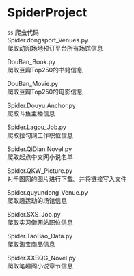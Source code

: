 # SpiderProject
`ss`
爬虫代码</br>
Spider.dongsport_Venues.py</br>
爬取动网场地预订平台所有场馆信息</br>

DouBan_Book.py</br>
爬取豆瓣Top250的书籍信息</br>

DouBan_Movie.py</br>
爬取豆瓣Top250的电影信息</br>

Spider.Douyu.Anchor.py</br>
爬取斗鱼主播信息

Spider.Lagou_Job.py</br>
爬取拉勾网工作职位信息</br>

Spider.QiDian.Novel.py</br>
爬取起点中文网小说名单</br>

Spider.QKW_Picture.py</br>
对千图网的图片进行下载。并将链接写入文件</br>

Spider.quyundong_Venue.py</br>
爬取趣运动的场馆信息</br>

Spider.SXS_Job.py</br>
爬取实习僧网站职位信息</br>

Spider.TaoBao_Data.py</br>
爬取淘宝商品信息</br>

Spider.XXBQG_Novel.py</br>
爬取笔趣阁小说章节信息</br>